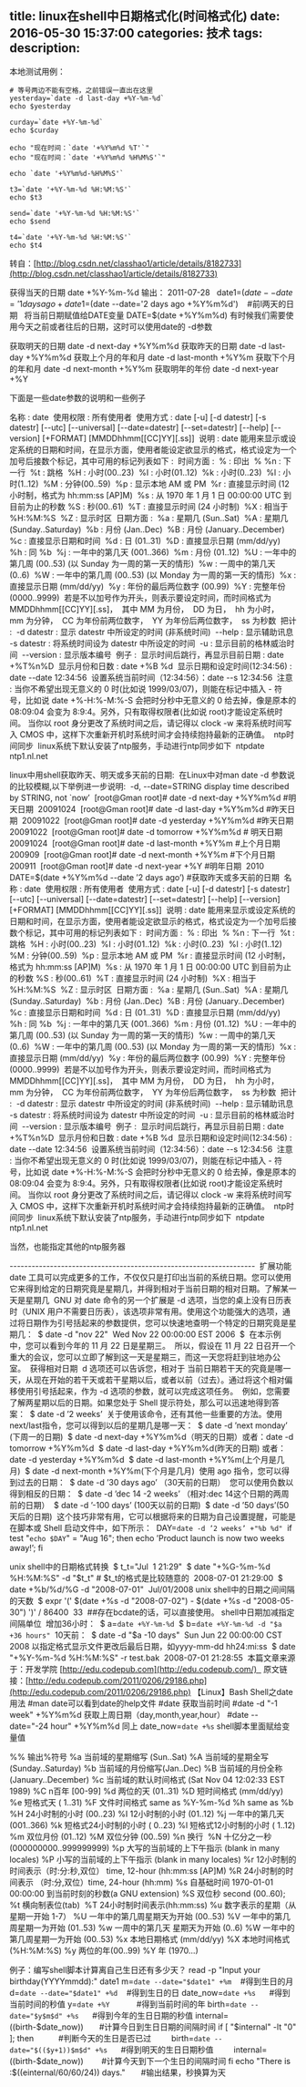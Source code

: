 title: linux在shell中日期格式化(时间格式化)
date: 2016-05-30 15:37:00
categories: 技术
tags: 
description:
---
本地测试用例：

```
# 等号两边不能有空格，之前错误一直出在这里  
yesterday=`date -d last-day +%Y-%m-%d`  
echo $yesterday  
   
curday=`date +%Y-%m-%d`  
echo $curday     

echo "现在时间：`date '+%Y%m%d %T'`"  
echo "现在时间：`date '+%Y%m%d %H%M%S'`"  
   
echo `date '+%Y%m%d-%H%M%S'`  
   
t3=`date '+%Y-%m-%d %H:%M:%S'`  
echo $t3  
   
send=`date '+%Y-%m-%d %H:%M:%S'`  
echo $send  
  
t4=`date '+%Y-%m-%d %H:%M:%S'`  
echo $t4  
```
<!--more-->


转自：[http://blog.csdn.net/classhao1/article/details/8182733](http://blog.csdn.net/classhao1/article/details/8182733)

获得当天的日期
date +%Y-%m-%d
输出： 2011-07-28
 
date1=$(date --date='1 days ago +%Y%m%d')    #前一天的日期
date1=$(date --date='2 days ago +%Y%m%d')    #前l两天的日期
 
将当前日期赋值给DATE变量
DATE=$(date +%Y%m%d)
有时候我们需要使用今天之前或者往后的日期，这时可以使用date的 -d参数

获取明天的日期
date -d next-day +%Y%m%d
获取昨天的日期
date -d last-day +%Y%m%d
获取上个月的年和月
date -d last-month +%Y%m
获取下个月的年和月
date -d next-month +%Y%m
获取明年的年份
date -d next-year +%Y

下面是一些date参数的说明和一些例子

名称 : date 
使用权限 : 所有使用者 
使用方式 : date [-u] [-d datestr] [-s datestr] [--utc] [--universal] [--date=datestr] [--set=datestr] [--help] [--version] [+FORMAT] [MMDDhhmm[[CC]YY][.ss]] 
说明 : date 能用来显示或设定系统的日期和时间，在显示方面，使用者能设定欲显示的格式，格式设定为一个加号后接数个标记，其中可用的标记列表如下 : 
时间方面 : 
% : 印出 
% %n : 下一行 
%t : 跳格 
%H : 小时(00..23) 
%I : 小时(01..12) 
%k : 小时(0..23) 
%l : 小时(1..12) 
%M : 分钟(00..59) 
%p : 显示本地 AM 或 PM 
%r : 直接显示时间 (12 小时制，格式为 hh:mm:ss [AP]M) 
%s : 从 1970 年 1 月 1 日 00:00:00 UTC 到目前为止的秒数 %S : 秒(00..61) 
%T : 直接显示时间 (24 小时制) 
%X : 相当于 %H:%M:%S 
%Z : 显示时区 
日期方面 : 
%a : 星期几 (Sun..Sat) 
%A : 星期几 (Sunday..Saturday) 
%b : 月份 (Jan..Dec) 
%B : 月份 (January..December) 
%c : 直接显示日期和时间 
%d : 日 (01..31) 
%D : 直接显示日期 (mm/dd/yy) 
%h : 同 %b 
%j : 一年中的第几天 (001..366) 
%m : 月份 (01..12) 
%U : 一年中的第几周 (00..53) (以 Sunday 为一周的第一天的情形) 
%w : 一周中的第几天 (0..6) 
%W : 一年中的第几周 (00..53) (以 Monday 为一周的第一天的情形) 
%x : 直接显示日期 (mm/dd/yy) 
%y : 年份的最后两位数字 (00.99) 
%Y : 完整年份 (0000..9999) 
若是不以加号作为开头，则表示要设定时间，而时间格式为 MMDDhhmm[[CC]YY][.ss]， 
其中 MM 为月份， 
DD 为日， 
hh 为小时， 
mm 为分钟， 
CC 为年份前两位数字， 
YY 为年份后两位数字， 
ss 为秒数 
把计 : 
-d datestr : 显示 datestr 中所设定的时间 (非系统时间) 
--help : 显示辅助讯息 
-s datestr : 将系统时间设为 datestr 中所设定的时间 
-u : 显示目前的格林威治时间 
--version : 显示版本编号 
例子 : 
显示时间后跳行，再显示目前日期 : date +%T%n%D 
显示月份和日数 : date +%B %d 
显示日期和设定时间(12:34:56) : date --date 12:34:56 
设置系统当前时间（12:34:56）：date --s 12:34:56 
注意 : 当你不希望出现无意义的 0 时(比如说 1999/03/07)，则能在标记中插入 - 符号，比如说 date +%-H:%-M:%-S 会把时分秒中无意义的 0 给去掉，像是原本的 08:09:04 会变为 8:9:4。另外，只有取得权限者(比如说 root)才能设定系统时间。 当你以 root 身分更改了系统时间之后，请记得以 clock -w 来将系统时间写入 CMOS 中，这样下次重新开机时系统时间才会持续抱持最新的正确值。 
ntp时间同步 
linux系统下默认安装了ntp服务，手动进行ntp同步如下 
ntpdate ntp1.nl.net 

linux中用shell获取昨天、明天或多天前的日期: 
在Linux中对man date -d 参数说的比较模糊,以下举例进一步说明: 
-d, --date=STRING display time described by STRING, not `now’ 
[root@Gman root]# date -d next-day +%Y%m%d #明天日期 
20091024 
[root@Gman root]# date -d last-day +%Y%m%d #昨天日期 
20091022 
[root@Gman root]# date -d yesterday +%Y%m%d #昨天日期 
20091022 
[root@Gman root]# date -d tomorrow +%Y%m%d # 明天日期 
20091024 
[root@Gman root]# date -d last-month +%Y%m #上个月日期 
200909 
[root@Gman root]# date -d next-month +%Y%m #下个月日期 
200911 
[root@Gman root]# date -d next-year +%Y #明年日期 
2010 
DATE=$(date +%Y%m%d --date ’2 days ago’) #获取昨天或多天前的日期 
名称 : date 
使用权限 : 所有使用者 
使用方式 : date [-u] [-d datestr] [-s datestr] [--utc] [--universal] [--date=datestr] [--set=datestr] [--help] [--version] [+FORMAT] [MMDDhhmm[[CC]YY][.ss]] 
说明 : date 能用来显示或设定系统的日期和时间，在显示方面，使用者能设定欲显示的格式，格式设定为一个加号后接数个标记，其中可用的标记列表如下 : 
时间方面 : 
% : 印出 
% %n : 下一行 
%t : 跳格 
%H : 小时(00..23) 
%I : 小时(01..12) 
%k : 小时(0..23) 
%l : 小时(1..12) 
%M : 分钟(00..59) 
%p : 显示本地 AM 或 PM 
%r : 直接显示时间 (12 小时制，格式为 hh:mm:ss [AP]M) 
%s : 从 1970 年 1 月 1 日 00:00:00 UTC 到目前为止的秒数 %S : 秒(00..61) 
%T : 直接显示时间 (24 小时制) 
%X : 相当于 %H:%M:%S 
%Z : 显示时区 
日期方面 : 
%a : 星期几 (Sun..Sat) 
%A : 星期几 (Sunday..Saturday) 
%b : 月份 (Jan..Dec) 
%B : 月份 (January..December) 
%c : 直接显示日期和时间 
%d : 日 (01..31) 
%D : 直接显示日期 (mm/dd/yy) 
%h : 同 %b 
%j : 一年中的第几天 (001..366) 
%m : 月份 (01..12) 
%U : 一年中的第几周 (00..53) (以 Sunday 为一周的第一天的情形) 
%w : 一周中的第几天 (0..6) 
%W : 一年中的第几周 (00..53) (以 Monday 为一周的第一天的情形) 
%x : 直接显示日期 (mm/dd/yy) 
%y : 年份的最后两位数字 (00.99) 
%Y : 完整年份 (0000..9999) 
若是不以加号作为开头，则表示要设定时间，而时间格式为 MMDDhhmm[[CC]YY][.ss]， 
其中 MM 为月份， 
DD 为日， 
hh 为小时， 
mm 为分钟， 
CC 为年份前两位数字， 
YY 为年份后两位数字， 
ss 为秒数 
把计 : 
-d datestr : 显示 datestr 中所设定的时间 (非系统时间) 
--help : 显示辅助讯息 
-s datestr : 将系统时间设为 datestr 中所设定的时间 
-u : 显示目前的格林威治时间 
--version : 显示版本编号 
例子 : 
显示时间后跳行，再显示目前日期 : date +%T%n%D 
显示月份和日数 : date +%B %d 
显示日期和设定时间(12:34:56) : date --date 12:34:56 
设置系统当前时间（12:34:56）：date --s 12:34:56 
注意 : 当你不希望出现无意义的 0 时(比如说 1999/03/07)，则能在标记中插入 - 符号，比如说 date +%-H:%-M:%-S 会把时分秒中无意义的 0 给去掉，像是原本的 08:09:04 会变为 8:9:4。另外，只有取得权限者(比如说 root)才能设定系统时间。 当你以 root 身分更改了系统时间之后，请记得以 clock -w 来将系统时间写入 CMOS 中，这样下次重新开机时系统时间才会持续抱持最新的正确值。 
ntp时间同步 
linux系统下默认安装了ntp服务，手动进行ntp同步如下 
ntpdate ntp1.nl.net 


当然，也能指定其他的ntp服务器 


------------------------------------------------------------------- 
扩展功能 
date 工具可以完成更多的工作，不仅仅只是打印出当前的系统日期。您可以使用它来得到给定的日期究竟是星期几，并得到相对于当前日期的相对日期。了解某一天是星期几 
GNU 对 date 命令的另一个扩展是 -d 选项，当您的桌上没有日历表时（UNIX 用户不需要日历表），该选项非常有用。使用这个功能强大的选项，通过将日期作为引号括起来的参数提供，您可以快速地查明一个特定的日期究竟是星期几： 
$ date -d "nov 22" 
Wed Nov 22 00:00:00 EST 2006 
$ 
在本示例中，您可以看到今年的 11 月 22 日是星期三。 
所以，假设在 11 月 22 日召开一个重大的会议，您可以立即了解到这一天是星期三，而这一天您将赶到驻地办公室。 
获得相对日期 
d 选项还可以告诉您，相对于 当前日期若干天的究竟是哪一天，从现在开始的若干天或若干星期以后，或者以前（过去）。通过将这个相对偏移使用引号括起来，作为 -d 选项的参数，就可以完成这项任务。 
例如，您需要了解两星期以后的日期。如果您处于 Shell 提示符处，那么可以迅速地得到答案： 
$ date -d ’2 weeks’ 
关于使用该命令，还有其他一些重要的方法。使用 next/last指令，您可以得到以后的星期几是哪一天： 
$ date -d ’next monday’ (下周一的日期) 
$ date -d next-day +%Y%m%d（明天的日期）或者：date -d tomorrow +%Y%m%d 
$ date -d last-day +%Y%m%d(昨天的日期) 或者：date -d yesterday +%Y%m%d 
$ date -d last-month +%Y%m(上个月是几月) 
$ date -d next-month +%Y%m(下个月是几月) 
使用 ago 指令，您可以得到过去的日期： 
$ date -d ’30 days ago’ （30天前的日期） 
您可以使用负数以得到相反的日期： 
$ date -d ’dec 14 -2 weeks’ （相对:dec 14这个日期的两周前的日期） 
$ date -d ’-100 days’ (100天以前的日期) 
$ date -d ’50 days’(50天后的日期) 
这个技巧非常有用，它可以根据将来的日期为自己设置提醒，可能是在脚本或 Shell 启动文件中，如下所示： 
DAY=`date -d ’2 weeks’ +"%b %d"` 
if test "`echo $DAY`" = "Aug 16"; then echo ’Product launch is now two weeks away!’; fi

unix shell中的日期格式转换 
$ t_t="Jul  1 21:29" 
$ date "+%G-%m-%d %H:%M:%S" -d "$t_t" # $t_t的格式是比较随意的 
2008-07-01 21:29:00 
$ date +%b/%d/%G -d "2008-07-01" 
Jul/01/2008
unix shell中的日期之间间隔的天数 
$ expr '(' $(date +%s -d "2008-07-02") - $(date +%s -d "2008-05-30") ')' / 86400 
33 
##存在bcdate的话，可以直接使用。
shell中日期加减指定间隔单位 
增加36小时： 
$ a=`date +%Y-%m-%d` 
$ b=`date +%Y-%m-%d -d "$a +36 hours"` 
10天前： 
$ date -d "$a -10 days" 
Sun Jun 22 00:00:00 CST 2008
以指定格式显示文件更改后最后日期，如yyyy-mm-dd hh24:mi:ss 
$ date "+%Y-%m-%d %H:%M:%S" -r test.bak 
2008-07-01 21:28:55 
本篇文章来源于：开发学院 [http://edu.codepub.com](http://edu.codepub.com/)   原文链接：[http://edu.codepub.com/2011/0206/29186.php](http://edu.codepub.com/2011/0206/29186.php)
【Linux】Bash Shell之date用法
#man date可以看到date的help文件
#date 获取当前时间
#date -d "-1 week" +%Y%m%d 获取上周日期（day,month,year,hour）
#date --date="-24 hour" +%Y%m%d 同上
date_now=`date +%s` shell脚本里面赋给变量值

%% 输出%符号
%a 当前域的星期缩写 (Sun..Sat)
%A 当前域的星期全写 (Sunday..Saturday)
%b 当前域的月份缩写(Jan..Dec)
%B 当前域的月份全称 (January..December)
%c 当前域的默认时间格式 (Sat Nov 04 12:02:33 EST 1989)
%C n百年 [00-99]
%d 两位的天 (01..31)
%D 短时间格式 (mm/dd/yy)
%e 短格式天 ( 1..31)
%F 文件时间格式 same as %Y-%m-%d
%h same as %b
%H 24小时制的小时 (00..23)
%I 12小时制的小时 (01..12)
%j 一年中的第几天 (001..366)
%k 短格式24小时制的小时 ( 0..23)
%l 短格式12小时制的小时 ( 1..12)
%m 双位月份 (01..12)
%M 双位分钟 (00..59)
%n 换行 
%N 十亿分之一秒(000000000..999999999)
%p 大写的当前域的上下午指示 (blank in many locales)
%P 小写的当前域的上下午指示 (blank in many locales)
%r 12小时制的时间表示（时:分:秒,双位） time, 12-hour (hh:mm:ss [AP]M)
%R 24小时制的时间表示 （时:分,双位）time, 24-hour (hh:mm)
%s 自基础时间 1970-01-01 00:00:00 到当前时刻的秒数(a GNU extension)
%S 双位秒 second (00..60); 
%t 横向制表位(tab) 
%T 24小时制时间表示(hh:mm:ss)
%u 数字表示的星期（从星期一开始 1-7）
%U 一年中的第几周星期天为开始 (00..53)
%V 一年中的第几周星期一为开始 (01..53)
%w 一周中的第几天 星期天为开始 (0..6)
%W 一年中的第几周星期一为开始 (00..53)
%x 本地日期格式 (mm/dd/yy)
%X 本地时间格式 (%H:%M:%S)
%y 两位的年(00..99)
%Y 年 (1970…)

例子：编写shell脚本计算离自己生日还有多少天？
read -p "Input your birthday(YYYYmmdd):" date1
m=`date --date="$date1" +%m`    #得到生日的月
d=`date --date="$date1" +%d`    #得到生日的日
date_now=`date +%s`      #得到当前时间的秒值
y=`date +%Y`            #得到当前时间的年
birth=`date --date="$y$m$d" +%s`      #得到今年的生日日期的秒值
internal=$(($birth-$date_now))       #计算今日到生日日期的间隔时间
if [ "$internal" -lt "0" ]; then           #判断今天的生日是否已过
        birth=`date --date="$(($y+1))$m$d" +%s`      #得到明天的生日日期秒值
        internal=$(($birth-$date_now))        #计算今天到下一个生日的间隔时间
fi
echo "There is :$((einternal/60/60/24)) days."       #输出结果，秒换算为天

